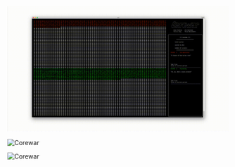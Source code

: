 ![Corewar](https://github.com/ayundina/corewar/blob/master/resources/gif/191115_1640_corewar.gif)

![Corewar](https://github.com/ayundina/corewar/blob/master/resources/gif/191115_1702_corewar.gif)

![Corewar](https://github.com/ayundina/corewar/blob/master/resources/gif/191115_1717_corewar.gif)
